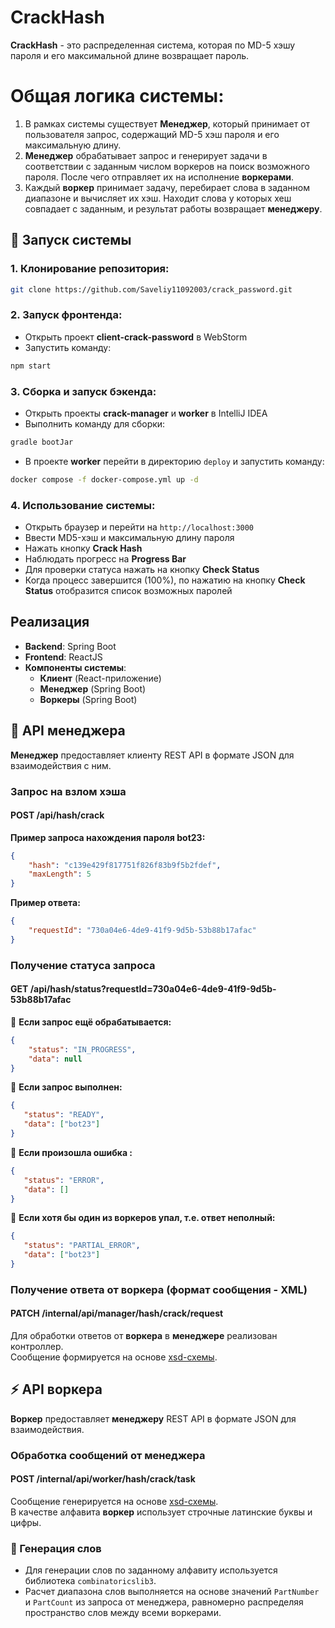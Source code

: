 # CrackHash

**CrackHash** - это распределенная система, которая по MD-5 хэшу пароля и его максимальной длине возвращает пароль.

# Общая логика системы:
1. В рамках системы существует **Менеджер**, который принимает от пользователя запрос, содержащий MD-5 хэш пароля и его максимальную длину.
2. **Менеджер** обрабатывает запрос и генерирует задачи в соответствии с заданным числом воркеров на поиск возможного пароля. После чего отправляет их на исполнение **воркерами**. 
3. Каждый **воркер** принимает задачу, перебирает слова в заданном диапазоне и вычисляет их хэш. Находит слова у которых хеш совпадает с заданным, и результат работы возвращает **менеджеру**.

## 🚀 Запуск системы

### 1. Клонирование репозитория:
```sh
git clone https://github.com/Saveliy11092003/crack_password.git
```

### 2. Запуск фронтенда:
- Открыть проект **client-crack-password** в WebStorm
- Запустить команду:
```sh
npm start
```

### 3. Сборка и запуск бэкенда:
- Открыть проекты **crack-manager** и **worker** в IntelliJ IDEA
- Выполнить команду для сборки:
```sh
gradle bootJar
```
- В проекте **worker** перейти в директорию `deploy` и запустить команду:
```sh
docker compose -f docker-compose.yml up -d
```

### 4. Использование системы:
- Открыть браузер и перейти на `http://localhost:3000`
- Ввести MD5-хэш и максимальную длину пароля
- Нажать кнопку **Crack Hash**
- Наблюдать прогресс на **Progress Bar**
- Для проверки статуса нажать на кнопку **Check Status**
- Когда процесс завершится (100%), по нажатию на кнопку **Check Status** отобразится список возможных паролей

## Реализация
- **Backend**: Spring Boot
- **Frontend**: ReactJS
- **Компоненты системы**:
  - **Клиент** (React-приложение)
  - **Менеджер** (Spring Boot)
  - **Воркеры** (Spring Boot)

 ## 📡 API менеджера
 **Менеджер** предоставляет клиенту REST API в формате JSON для взаимодействия с ним.

### Запрос на взлом хэша
#### **POST /api/hash/crack**
**Пример запроса нахождения пароля bot23:**
```json
{
    "hash": "c139e429f817751f826f83b9f5b2fdef",
    "maxLength": 5
}
```
**Пример ответа:**
```json
{
    "requestId": "730a04e6-4de9-41f9-9d5b-53b88b17afac"
}
```

### Получение статуса запроса
#### **GET /api/hash/status?requestId=730a04e6-4de9-41f9-9d5b-53b88b17afac**

🔹 **Если запрос ещё обрабатывается:**
```json
{
    "status": "IN_PROGRESS",
    "data": null
}
```

🔹 **Если запрос выполнен:**
```json
{
   "status": "READY",
   "data": ["bot23"]
}
```

🔹 **Если произошла ошибка :**
```json
{
   "status": "ERROR",
   "data": []
}
```

🔹 **Если хотя бы один из воркеров упал, т.е. ответ неполный:**
```json
{
   "status": "PARTIAL_ERROR",
   "data": ["bot23"]
}
```

### Получение ответа от воркера (формат сообщения - XML)
#### **PATCH** /internal/api/manager/hash/crack/request  
Для обработки ответов от **воркера** в **менеджере** реализован контроллер.  
Сообщение формируется на основе [xsd-схемы](https://drive.google.com/file/d/14tliqQQCTxg0HwrdPyxVQjVQYMC0o8zl/view).  

## ⚡ API воркера  
**Воркер** предоставляет **менеджеру** REST API в формате JSON для взаимодействия.  

### Обработка сообщений от менеджера  

#### **POST** /internal/api/worker/hash/crack/task  
Сообщение генерируется на основе [xsd-схемы](https://drive.google.com/file/d/1tC1Ji5YNzedfVET9jR5GrcNez4ipaaNk/view).  
В качестве алфавита **воркер** использует строчные латинские буквы и цифры.   

### 🔢 Генерация слов  
- Для генерации слов по заданному алфавиту используется библиотека `combinatoricslib3`.  
- Расчет диапазона слов выполняется на основе значений `PartNumber` и `PartCount` из запроса от менеджера, равномерно распределяя пространство слов между всеми воркерами.  
